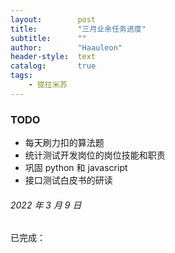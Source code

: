 ```yaml
---
layout:        post
title:         "三月业余任务进度"
subtitle:      ""
author:        "Haauleon"
header-style:  text
catalog:       true
tags:
    - 提拉米苏
---
```


### TODO
- 每天刷力扣的算法题
- 统计测试开发岗位的岗位技能和职责
- 巩固 python 和 javascript
- 接口测试白皮书的研读

###### 2022 年 3 月 9 日
已完成：      
 